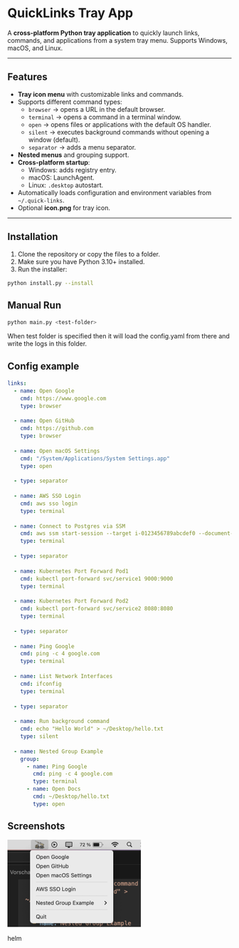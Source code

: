 # QuickLinks Tray App

A **cross-platform Python tray application** to quickly launch links, commands, and applications from a system tray menu. Supports Windows, macOS, and Linux.

---

## Features

- **Tray icon menu** with customizable links and commands.  
- Supports different command types:
  - `browser` → opens a URL in the default browser.
  - `terminal` → opens a command in a terminal window.
  - `open` → opens files or applications with the default OS handler.
  - `silent` → executes background commands without opening a window (default).
  - `separator` → adds a menu separator.  
- **Nested menus** and grouping support.  
- **Cross-platform startup**:
  - Windows: adds registry entry.  
  - macOS: LaunchAgent.  
  - Linux: `.desktop` autostart.  
- Automatically loads configuration and environment variables from `~/.quick-links`.  
- Optional **icon.png** for tray icon.  

---

## Installation

1. Clone the repository or copy the files to a folder.  
2. Make sure you have Python 3.10+ installed.  
3. Run the installer:

```bash
python install.py --install
```


## Manual Run

```bash
python main.py <test-folder>
```
When test folder is specified then it will load the config.yaml from there and write the logs in this folder.


## Config example
```yaml
links:
  - name: Open Google
    cmd: https://www.google.com
    type: browser

  - name: Open GitHub
    cmd: https://github.com
    type: browser

  - name: Open macOS Settings
    cmd: "/System/Applications/System Settings.app"
    type: open

  - type: separator

  - name: AWS SSO Login
    cmd: aws sso login
    type: terminal

  - name: Connect to Postgres via SSM
    cmd: aws ssm start-session --target i-0123456789abcdef0 --document-name AWS-StartPortForwardingSession --parameters '{"portNumber":["5432"],"localPortNumber":["5432"]}'
    type: terminal

  - type: separator

  - name: Kubernetes Port Forward Pod1
    cmd: kubectl port-forward svc/service1 9000:9000
    type: terminal

  - name: Kubernetes Port Forward Pod2
    cmd: kubectl port-forward svc/service2 8080:8080
    type: terminal

  - type: separator

  - name: Ping Google
    cmd: ping -c 4 google.com
    type: terminal

  - name: List Network Interfaces
    cmd: ifconfig
    type: terminal

  - type: separator

  - name: Run background command
    cmd: echo "Hello World" > ~/Desktop/hello.txt
    type: silent

  - name: Nested Group Example
    group:
      - name: Ping Google
        cmd: ping -c 4 google.com
        type: terminal
      - name: Open Docs
        cmd: ~/Desktop/hello.txt
        type: open

```

## Screenshots

<img src="docs/screenshot_mac.png" alt="drawing" width="300"/>

helm